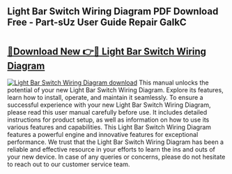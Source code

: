 ## Light Bar Switch Wiring Diagram PDF Download Free - Part-sUz User Guide Repair GaIkC

# <h2><a href="http://dfhq38x.blite.top/?on=Light+Bar+Switch+Wiring+Diagram">🔗Download New 👉🔴 Light Bar Switch Wiring Diagram</a></h2>

[![Light Bar Switch Wiring Diagram download](https://i.imgur.com/lujVjoI.png)](http://dfhq38x.blite.top/?on=Light+Bar+Switch+Wiring+Diagram)
This manual unlocks the potential of your new Light Bar Switch Wiring Diagram. Explore its features, learn how to install, operate, and maintain it seamlessly. To ensure a successful experience with your new Light Bar Switch Wiring Diagram, please read this user manual carefully before use. It includes detailed instructions for product setup, as well as information on how to use its various features and capabilities. This Light Bar Switch Wiring Diagram features a powerful engine and innovative features for exceptional performance. We trust that the Light Bar Switch Wiring Diagram has been a reliable and effective resource in your efforts to learn the ins and outs of your new device. In case of any queries or concerns, please do not hesitate to reach out to our customer service team.
